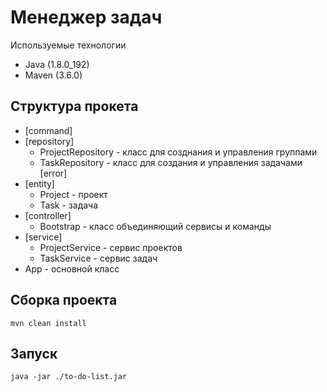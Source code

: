 # Менеджер задач

Используемые технологии 
* Java (1.8.0_192)
* Maven (3.6.0)

## Структура прокета
* [command]
* [repository]
  * ProjectRepository - класс для созднания и управления группами
  * TaskRepository - класс для создания и управления задачами
  [error]
* [entity]
  * Project - проект
  * Task - задача
* [controller]
  * Bootstrap - класс объединяющий сервисы и команды 
* [service]
  * ProjectService - сервис проектов
  * TaskService - сервис задач
* App - основной класс 

## Сборка проекта
    mvn clean install

 
## Запуск
    java -jar ./to-do-list.jar
